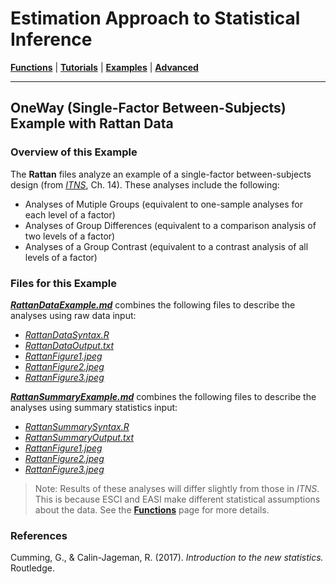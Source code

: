 # Estimation Approach to Statistical Inference

[**Functions**](../../Functions) | 
[**Tutorials**](../../Tutorials) | 
[**Examples**](../../Examples) | 
[**Advanced**](../../Advanced)

---

## OneWay (Single-Factor Between-Subjects) Example with Rattan Data

### Overview of this Example

The **Rattan** files analyze an example of a single-factor between-subjects design (from _[ITNS](https://thenewstatistics.com/itns/ "Introduction to the New Statistics")_, Ch. 14). These analyses include the following:

- Analyses of Mutiple Groups (equivalent to one-sample analyses for each level of a factor)
- Analyses of Group Differences (equivalent to a comparison analysis of two levels of a factor)
- Analyses of a Group Contrast (equivalent to a contrast analysis of all levels of a factor)

### Files for this Example

[**_RattanDataExample.md_**](./RattanSummaryExample.md) combines the following files to describe the analyses using raw data input:

- [_RattanDataSyntax.R_](./RattanDataSyntax.R)
- [_RattanDataOutput.txt_](./RattanDataOutput.txt)
- [_RattanFigure1.jpeg_](./RattanFigure1.jpeg)
- [_RattanFigure2.jpeg_](./RattanFigure2.jpeg)
- [_RattanFigure3.jpeg_](./RattanFigure3.jpeg) 

[**_RattanSummaryExample.md_**](./RattanSummaryExample.md) combines the following files to describe the analyses using summary statistics input:

- [_RattanSummarySyntax.R_](./RattanSummarySyntax.R)
- [_RattanSummaryOutput.txt_](./RattanSummaryOutput.txt)
- [_RattanFigure1.jpeg_](./RattanFigure1.jpeg)
- [_RattanFigure2.jpeg_](./RattanFigure2.jpeg)
- [_RattanFigure3.jpeg_](./RattanFigure3.jpeg) 

> Note: Results of these analyses will differ slightly from those in _ITNS_. This is because ESCI and EASI make different statistical assumptions about the data. See the [**Functions**](../../Functions) page for more details.

### References

Cumming, G., & Calin-Jageman, R. (2017). _Introduction to the new statistics._ Routledge.
